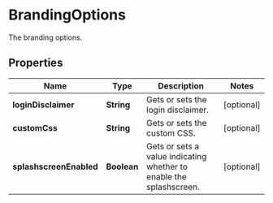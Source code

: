 

# BrandingOptions

The branding options.

## Properties

| Name | Type | Description | Notes |
|------------ | ------------- | ------------- | -------------|
|**loginDisclaimer** | **String** | Gets or sets the login disclaimer. |  [optional] |
|**customCss** | **String** | Gets or sets the custom CSS. |  [optional] |
|**splashscreenEnabled** | **Boolean** | Gets or sets a value indicating whether to enable the splashscreen. |  [optional] |



